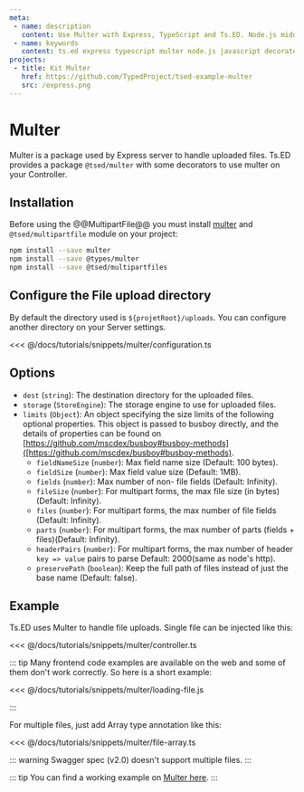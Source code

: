 ```yaml
---
meta:
 - name: description
   content: Use Multer with Express, TypeScript and Ts.ED. Node.js middleware for handling `multipart/form-data`.
 - name: keywords
   content: ts.ed express typescript multer node.js javascript decorators
projects:   
 - title: Kit Multer
   href: https://github.com/TypedProject/tsed-example-multer
   src: /express.png     
---
```

# Multer

Multer is a package used by Express server to handle uploaded files. Ts.ED provides a package `@tsed/multer` with some decorators to use multer on your Controller.

<Projects type="examples"/>

## Installation

Before using the @@MultipartFile@@ you must install [multer](https://github.com/expressjs/multer) and `@tsed/multipartfile` module on your project:

```bash
npm install --save multer 
npm install --save @types/multer
npm install --save @tsed/multipartfiles
```

## Configure the File upload directory

By default the directory used is `${projetRoot}/uploads`. You can configure another directory on your Server settings.

<<< @/docs/tutorials/snippets/multer/configuration.ts

## Options

- `dest` (`string`): The destination directory for the uploaded files.
- `storage` (`StoreEngine`): The storage engine to use for uploaded files.
- `limits` (`Object`): An object specifying the size limits of the following optional properties. This object is passed to busboy directly, and the details of properties can be found on [https://github.com/mscdex/busboy#busboy-methods]([https://github.com/mscdex/busboy#busboy-methods).
  - `fieldNameSize` (`number`): Max field name size (Default: 100 bytes).
  - `fieldSize` (`number`): Max field value size (Default: 1MB).
  - `fields` (`number`): Max number of non- file fields (Default: Infinity).
  - `fileSize` (`number`): For multipart forms, the max file size (in bytes)(Default: Infinity).
  - `files` (`number`): For multipart forms, the max number of file fields (Default: Infinity).
  - `parts` (`number`): For multipart forms, the max number of parts (fields + files)(Default: Infinity).
  - `headerPairs` (`number`): For multipart forms, the max number of header `key => value` pairs to parse Default: 2000(same as node's http).
  - `preservePath` (`boolean`): Keep the full path of files instead of just the base name (Default: false).


## Example 

Ts.ED uses Multer to handle file uploads. Single file can be injected like this:

<<< @/docs/tutorials/snippets/multer/controller.ts

::: tip
Many frontend code examples are available on the web and some of them don't work correctly. So here is a short example:

<<< @/docs/tutorials/snippets/multer/loading-file.js

:::

For multiple files, just add Array type annotation like this:

<<< @/docs/tutorials/snippets/multer/file-array.ts

::: warning
Swagger spec (v2.0) doesn't support multiple files.
:::

::: tip
You can find a working example on [Multer here](https://github.com/TypedProject/tsed-example-multer).
:::
